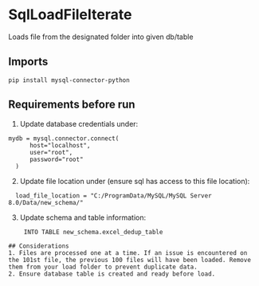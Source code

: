 # SqlLoadFileIterate
Loads file from the designated folder into given db/table

## Imports
  ```
pip install mysql-connector-python
  ```

## Requirements before run
1. Update database credentials under:
  ```
 mydb = mysql.connector.connect(
        host="localhost",
        user="root",
        password="root"
    )
```
2. Update file location under (ensure sql has access to this file location): 
  ```
    load_file_location = "C:/ProgramData/MySQL/MySQL Server 8.0/Data/new_schema/"
```
3. Update schema and table information:
   ```
    INTO TABLE new_schema.excel_dedup_table 
```
## Considerations
1. Files are processed one at a time. If an issue is encountered on the 101st file, the previous 100 files will have been loaded. Remove them from your load folder to prevent duplicate data.
2. Ensure database table is created and ready before load.
